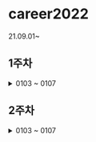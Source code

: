 # career2022
21.09.01~
## 1주차
<details>
  <summary>0103 ~ 0107</summary>
    - [ ] 프로젝트 마무리
</details>

## 2주차
<details>
  <summary>0103 ~ 0107</summary>
    - [ ] 프로젝트 마무리
</details>
